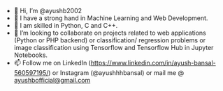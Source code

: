 - 👋 Hi, I’m @ayushb2002
- 👀 I have a strong hand in Machine Learning and Web Development.
- 🌱 I am skilled in Python, C and C++.
- 💞️ I’m looking to collaborate on projects related to web applications (Python or PHP backend) or classification/ regression problems or image classification using Tensorflow and Tensorflow Hub in Jupyter Notebooks.
- 📫 Follow me on LinkedIn (https://www.linkedin.com/in/ayush-bansal-560597195/) or Instagram (@ayushhhbansal) or mail me @ ayushbofficial@gmail.com

<!---
ayushb2002/ayushb2002 is a ✨ special ✨ repository because its `README.md` (this file) appears on your GitHub profile.
You can click the Preview link to take a look at your changes.
--->
